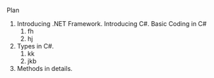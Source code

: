 Plan

1. Introducing .NET Framework. Introducing C#. Basic Coding in C#
    1. fh
    2. hj
2. Types in C#.
    1. kk
    2. jkb
3. Methods in details.
